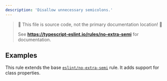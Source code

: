 ```yaml
---
description: 'Disallow unnecessary semicolons.'
---
```


> 🛑 This file is source code, not the primary documentation location! 🛑
>
> See **https://typescript-eslint.io/rules/no-extra-semi** for documentation.

## Examples

This rule extends the base [`eslint/no-extra-semi`](https://eslint.org/docs/rules/no-extra-semi) rule.
It adds support for class properties.
